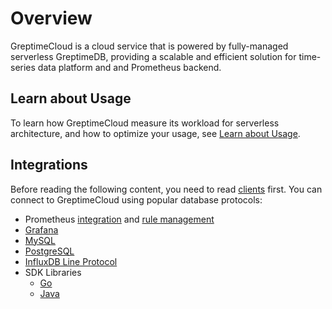 # Overview

GreptimeCloud is a cloud service that is powered by fully-managed serverless GreptimeDB, providing a scalable and efficient solution for time-series data platform and and Prometheus backend.

## Learn about Usage

To learn how GreptimeCloud measure its workload for serverless architecture, and how to optimize your usage, see [Learn about Usage](usage.md).

## Integrations

Before reading the following content, you need to read [clients](/user-guide/clients/overview.md) first. You can connect to GreptimeCloud using popular database protocols:

- Prometheus [integration](./integrations/prometheus/quick-setup.md) and [rule management](./integrations/prometheus/rule-management.md)
- [Grafana](./integrations/grafana.md)
- [MySQL](./integrations/mysql.md)
- [PostgreSQL](./integrations/postgresql.md)
- [InfluxDB Line Protocol](./integrations/influxdb.md)
- SDK Libraries
  - [Go](./integrations/sdk-libraries/go.md)
  - [Java](./integrations/sdk-libraries/java.md)

